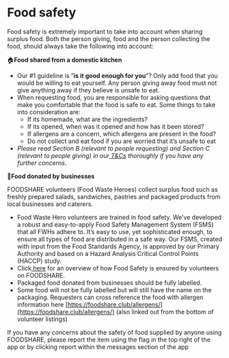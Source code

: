 # Food safety

Food safety is extremely important to take into account when sharing surplus food. Both the person giving, food and the person collecting the food, should always take the following into account:

🏠**Food shared from a domestic kitchen**

* Our #1 guideline is ”**is it good enough for you**"? Only add food that you would be willing to eat yourself. Any person giving away food must not give anything away if they believe is unsafe to eat.
* When requesting food, you are responsible for asking questions that make you comfortable that the food is safe to eat. Some things to take into consideration are:
  * If its homemade, what are the ingredients?
  * If its opened, when was it opened and how has it been stored?
  * If allergens are a concern, which allergens are present in the food?
  * Do not collect and eat food if you are worried that it’s unsafe to eat
* _Please read Section B (relevant to people requesting) and Section C (relevant to people giving) in our_[ _T\&Cs_](https://foodshare.club/allergens/terms-and-conditions/) _thoroughly if you have any further concerns_.

🏪**Food donated by businesses**

FOODSHARE volunteers (Food Waste Heroes) collect surplus food such as freshly prepared salads, sandwiches, pastries and packaged products from local businesses and caterers.

* Food Waste Hero volunteers are trained in food safety. We’ve developed a robust and easy-to-apply Food Safety Management System (FSMS) that all FWHs adhere to. It’s easy to use, yet sophisticated enough, to ensure all types of food are distributed in a safe way. Our FSMS, created with input from the Food Standards Agency, is approved by our Primary Authority and based on a Hazard Analysis Critical Control Points (HACCP) study.
* Click[ here](https://foodshare.club/allergens/article/241-sharing-food-safely) for an overview of how Food Safety is ensured by volunteers on FOODSHARE.
* Packaged food donated from businesses should be fully labelled.
* Some food will not be fully labelled but will still have the name on the packaging. Requesters can cross reference the food with allergen information here [https://foodshare.club/allergens/](https://foodshare.club/allergens/) (also linked out from the bottom of volunteer listings)

If you have any concerns about the safety of food supplied by anyone using FOODSHARE, please report the item using the flag in the top right of the app or by clicking report within the messages section of the app
